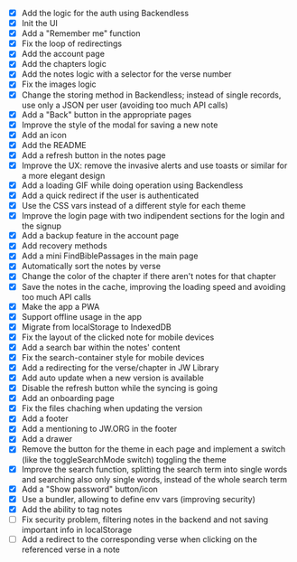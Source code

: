 - [x] Add the logic for the auth using Backendless
- [x] Init the UI
- [x] Add a "Remember me" function
- [x] Fix the loop of redirectings
- [x] Add the account page
- [x] Add the chapters logic
- [x] Add the notes logic with a selector for the verse number
- [x] Fix the images logic
- [x] Change the storing method in Backendless; instead of single records, use only a JSON per user (avoiding too much API calls)
- [x] Add a "Back" button in the appropriate pages
- [x] Improve the style of the modal for saving a new note
- [x] Add an icon
- [x] Add the README
- [x] Add a refresh button in the notes page
- [x] Improve the UX: remove the invasive alerts and use toasts or similar for a more elegant design
- [x] Add a loading GIF while doing operation using Backendless
- [x] Add a quick redirect if the user is authenticated
- [x] Use the CSS vars instead of a different style for each theme
- [x] Improve the login page with two indipendent sections for the login and the signup
- [x] Add a backup feature in the account page
- [x] Add recovery methods
- [x] Add a mini FindBiblePassages in the main page
- [x] Automatically sort the notes by verse
- [x] Change the color of the chapter if there aren't notes for that chapter
- [x] Save the notes in the cache, improving the loading speed and avoiding too much API calls
- [x] Make the app a PWA
- [x] Support offline usage in the app
- [x] Migrate from localStorage to IndexedDB
- [x] Fix the layout of the clicked note for mobile devices
- [x] Add a search bar within the notes' content
- [x] Fix the search-container style for mobile devices
- [x] Add a redirecting for the verse/chapter in JW Library
- [x] Add auto update when a new version is available
- [x] Disable the refresh button while the syncing is going
- [x] Add an onboarding page
- [x] Fix the files chaching when updating the version
- [x] Add a footer
- [x] Add a mentioning to JW.ORG in the footer
- [x] Add a drawer
- [x] Remove the button for the theme in each page and implement a switch (like the toggleSearchMode switch) toggling the theme
- [x] Improve the search function, splitting the search term into single words and searching also only single words, instead of the whole search term
- [x] Add a "Show password" button/icon
- [x] Use a bundler, allowing to define env vars (improving security)
- [x] Add the ability to tag notes
- [ ] Fix security problem, filtering notes in the backend and not saving important info in localStorage
- [ ] Add a redirect to the corresponding verse when clicking on the referenced verse in a note
